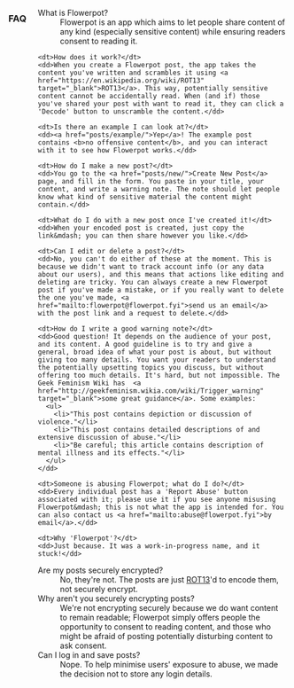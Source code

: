 <div class="two columns"> </div>
<div class="eight columns faq">

<h3>FAQ</h3>

  <dl>
    <dt>What is Flowerpot?</dt>
    <dd>Flowerpot is an app which aims to let people share content of any kind (especially sensitive content) while ensuring readers consent to reading it.</dd>

    <dt>How does it work?</dt>
    <dd>When you create a Flowerpot post, the app takes the content you've written and scrambles it using <a href="https://en.wikipedia.org/wiki/ROT13" target="_blank">ROT13</a>. This way, potentially sensitive content cannot be accidentally read. When (and if) those you've shared your post with want to read it, they can click a 'Decode' button to unscramble the content.</dd>

    <dt>Is there an example I can look at?</dt>
    <dd><a href="posts/example/">Yep</a>! The example post contains <b>no offensive content</b>, and you can interact with it to see how Flowerpot works.</dd>

    <dt>How do I make a new post?</dt>
    <dd>You go to the <a href="posts/new/">Create New Post</a> page, and fill in the form. You paste in your title, your content, and write a warning note. The note should let people know what kind of sensitive material the content might contain.</dd>

    <dt>What do I do with a new post once I've created it!</dt>
    <dd>When your encoded post is created, just copy the link&mdash; you can then share however you like.</dd>

    <dt>Can I edit or delete a post?</dt>
    <dd>No, you can't do either of these at the moment. This is because we didn't want to track account info (or any data about our users), and this means that actions like editing and deleting are tricky. You can always create a new Flowerpot post if you've made a mistake, or if you really want to delete the one you've made, <a href="mailto:flowerpot@flowerpot.fyi">send us an email</a> with the post link and a request to delete.</dd>

    <dt>How do I write a good warning note?</dt>
    <dd>Good question! It depends on the audience of your post, and its content. A good guideline is to try and give a general, broad idea of what your post is about, but without giving too many details. You want your readers to understand the potentially upsetting topics you discuss, but without offering too much details. It's hard, but not impossible. The Geek Feminism Wiki has  <a href="http://geekfeminism.wikia.com/wiki/Trigger_warning" target="_blank">some great guidance</a>. Some examples:
      <ul>
        <li>"This post contains depiction or discussion of violence."</li>
        <li>"This post contains detailed descriptions of and extensive discussion of abuse."</li>
        <li>"Be careful; this article contains description of mental illness and its effects."</li>
      </ul>
    </dd>

    <dt>Someone is abusing Flowerpot; what do I do?</dt>
    <dd>Every individual post has a 'Report Abuse' button associated with it; please use it if you see anyone misusing Flowerpot&mdash; this is not what the app is intended for. You can also contact us <a href="mailto:abuse@flowerpot.fyi">by email</a>.</dd>

    <dt>Why 'Flowerpot'?</dt>
    <dd>Just because. It was a work-in-progress name, and it stuck!</dd>

  <dt>Are my posts securely encrypted?</dt>
  <dd>No, they're not. The posts are just <a href="https://en.wikipedia.org/wiki/ROT13" target="_blank">ROT13</a>'d to encode them, not securely encrypt.</dd>
  <dt>Why aren't you securely encrypting posts?</dt>
  <dd>We're not encrypting securely because we do want content to remain readable; Flowerpot simply offers people the opportunity to consent to reading content, and those who might be afraid of posting potentially disturbing content to ask consent.</dd>
  <dt>Can I log in and save posts?</dt>
  <dd>Nope. To help minimise users' exposure to abuse, we made the decision not to store any login details.</dd>
</dl>

</div>
